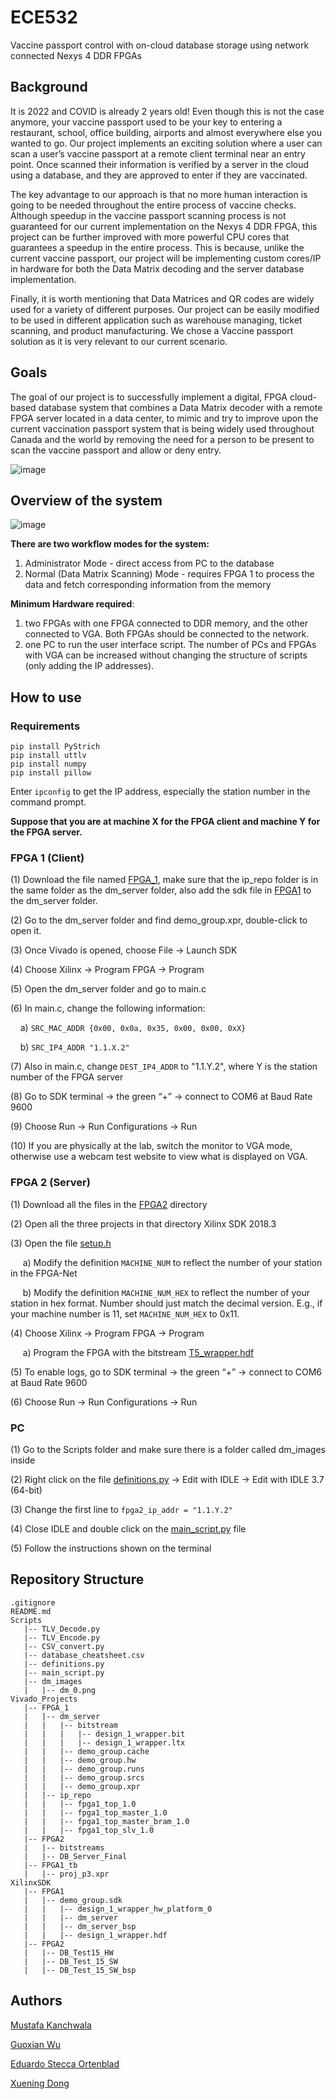 # ECE532
Vaccine passport control  with on-cloud database storage using network connected Nexys 4 DDR FPGAs

## Background

It is 2022 and COVID is already 2 years old! Even though this is not the case anymore, your vaccine passport used to be your key to entering a restaurant, school, office building, airports and almost everywhere else you wanted to go. Our project implements an exciting solution where a user can scan a user’s vaccine passport at a remote client terminal near an entry point. Once scanned their information is verified by a server in the cloud using a database, and they are approved to enter if they are vaccinated.

The key advantage to our approach is that no more human interaction is going to be needed throughout the entire process of vaccine checks. Although speedup in the vaccine passport scanning process is not guaranteed for our current implementation on the Nexys 4 DDR FPGA, this project can be further improved with more powerful CPU cores that guarantees a speedup in the entire process. This is because, unlike the current vaccine passport, our project will be implementing custom cores/IP in hardware for both the Data Matrix decoding and the server database implementation.

Finally, it is worth mentioning that Data Matrices and QR codes are widely used for a variety of different purposes. Our project can be easily modified to be used in different application such as warehouse managing, ticket scanning, and product manufacturing. We chose a Vaccine passport solution as it is very relevant to our current scenario.

## Goals
The goal of our project is to successfully implement a digital, FPGA cloud-based database system that combines a Data Matrix decoder with a remote FPGA server located in a data center, to mimic and try to improve upon the current vaccination passport system that is being widely used throughout Canada and the world by removing the need for a person to be present to scan the vaccine passport and allow or deny entry. 

![image](https://user-images.githubusercontent.com/58315188/163098299-e4b78289-71ea-4891-9b2c-8cc0f113a743.png)

## Overview of the system

![image](https://user-images.githubusercontent.com/58315188/163198957-eedee0fe-36e5-492a-a286-0b1e8c22ce02.png)

**There are two workflow modes for the system:**
1.	Administrator Mode - direct access from PC to the database
2.	Normal (Data Matrix Scanning) Mode - requires FPGA 1 to process the data and fetch corresponding information from the memory

**Minimum Hardware required**:
1. two FPGAs with one FPGA connected to DDR memory, and the other connected to VGA. Both FPGAs should be connected to the network.
2. one PC to run the user interface script.
The number of PCs and FPGAs with VGA can be increased without changing the structure of scripts (only adding the IP addresses).

## How to use

### Requirements
```
pip install PyStrich
pip install uttlv
pip install numpy
pip install pillow
```

Enter `ipconfig` to get the IP address, especially the station number in the command prompt.

**Suppose that you are at machine X for the FPGA client and machine Y for the FPGA server.**

### FPGA 1 (Client)
(1)	Download the file named [FPGA_1](/Vivado_Projects/FPGA_1), make sure that the ip_repo folder is in the same folder as the dm_server folder, also add the sdk file in [FPGA1](/XilinxSDK/FPGA1) to the dm_server folder.

(2)	Go to the dm_server folder and find demo_group.xpr, double-click to open it.

(3)	Once Vivado is opened, choose File -> Launch SDK

(4)	Choose Xilinx -> Program FPGA -> Program

(5)	Open the dm_server folder and go to main.c

(6)	In main.c, change the following information:

&nbsp;&nbsp;&nbsp;&nbsp;a)	`SRC_MAC_ADDR {0x00, 0x0a, 0x35, 0x00, 0x00, 0xX}`

&nbsp;&nbsp;&nbsp;&nbsp;b)	`SRC_IP4_ADDR "1.1.X.2"`

(7)	Also in main.c, change `DEST_IP4_ADDR`  to "1.1.Y.2", where Y is the station number of the FPGA server

(8)	Go to SDK terminal -> the green “+” -> connect to COM6 at Baud Rate 9600

(9)	Choose Run -> Run Configurations -> Run

(10)	If you are physically at the lab, switch the monitor to VGA mode, otherwise use a webcam test website to view what is displayed on VGA.

### FPGA 2 (Server)

(1)	Download all the files in the [FPGA2](/XilinxSDK/FPGA2) directory

(2)	Open all the three projects in that directory Xilinx SDK 2018.3

(3)	Open the file [setup.h](/XilinxSDK/FPGA2/DB_Test_15_SW/src/)

&nbsp;&nbsp;&nbsp;&nbsp; a)	Modify the definition `MACHINE_NUM` to reflect the number of your station in the FPGA-Net

&nbsp;&nbsp;&nbsp;&nbsp; b)	Modify the definition `MACHINE_NUM_HEX` to reflect the number of your station in hex format. Number should just match the decimal version. E.g., if your machine number is 11, set `MACHINE_NUM_HEX` to 0x11.

(4)	Choose Xilinx -> Program FPGA -> Program

&nbsp;&nbsp;&nbsp;&nbsp; a)	Program the FPGA with the bitstream [T5_wrapper.hdf](/XilinxSDK/FPGA2/DB_Test15_HW/)

(5)	To enable logs, go to SDK terminal -> the green “+” -> connect to COM6 at Baud Rate 9600

(6)	Choose Run -> Run Configurations -> Run

### PC
(1)	Go to the Scripts folder and make sure there is a folder called dm_images inside

(2)	Right click on the file [definitions.py](/Scripts/definitions.py) -> Edit with IDLE -> Edit with IDLE 3.7 (64-bit)

(3)	Change the first line to `fpga2_ip_addr = "1.1.Y.2"`

(4)	Close IDLE and double click on the [main_script.py](/Scripts/main_script.py) file

(5)	Follow the instructions shown on the terminal

## Repository Structure

```
.gitignore
README.md
Scripts
   |-- TLV_Decode.py
   |-- TLV_Encode.py
   |-- CSV_convert.py
   |-- database_cheatsheet.csv
   |-- definitions.py
   |-- main_script.py
   |-- dm_images
   |   |-- dm_0.png
Vivado_Projects
   |-- FPGA_1
   |   |-- dm_server
   |   |   |-- bitstream
   |   |   |   |-- design_1_wrapper.bit
   |   |   |   |-- design_1_wrapper.ltx
   |   |   |-- demo_group.cache
   |   |   |-- demo_group.hw
   |   |   |-- demo_group.runs
   |   |   |-- demo_group.srcs
   |   |   |-- demo_group.xpr
   |   |-- ip_repo
   |   |   |-- fpga1_top_1.0
   |   |   |-- fpga1_top_master_1.0
   |   |   |-- fpga1_top_master_bram_1.0
   |   |   |-- fpga1_top_slv_1.0
   |-- FPGA2
   |   |-- bitstreams
   |   |-- DB_Server_Final
   |-- FPGA1_tb
   |   |-- proj_p3.xpr
XilinxSDK
   |-- FPGA1
   |   |-- demo_group.sdk
   |   |   |-- design_1_wrapper_hw_platform_0
   |   |   |-- dm_server
   |   |   |-- dm_server_bsp
   |   |   |-- design_1_wrapper.hdf
   |-- FPGA2
   |   |-- DB_Test15_HW
   |   |-- DB_Test_15_SW
   |   |-- DB_Test_15_SW_bsp
```

## Authors
[Mustafa Kanchwala](https://github.com/mustafakanchwala)

[Guoxian Wu](https://github.com/flystandard1)

[Eduardo Stecca Ortenblad](https://github.com/dudublad)

[Xuening Dong](https://github.com/XueningD65)
